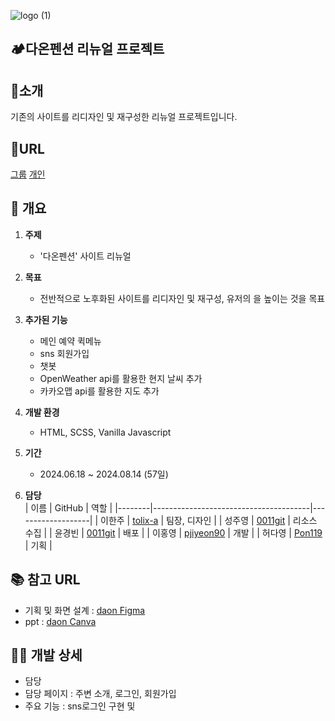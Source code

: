 ![logo (1)](https://github.com/user-attachments/assets/a3256e34-4344-4a52-b753-7ee4b3517bdb)

## 🏕다온펜션 리뉴얼 프로젝트
## 🌱소개
기존의 사이트를 리디자인 및 재구성한 리뉴얼 프로젝트입니다.


## 🔗URL
[그룹](https://qodql.github.io/daon/index.html)
[개인](https://0011git.github.io/daon/)

## 📑 개요
1. **주제**
   - '다온펜션' 사이트 리뉴얼
     
2. **목표**
   - 전반적으로 노후화된 사이트를 리디자인 및 재구성, 유저의 을 높이는 것을 목표

3. **추가된 기능**
   - 메인 예약 퀵메뉴
   - sns 회원가입
   - 챗봇
   - OpenWeather api를 활용한 현지 날씨 추가
   - 카카오맵 api를 활용한 지도 추가
     
3. **개발 환경**
   - HTML, SCSS, Vanilla Javascript
     
4. **기간**
   - 2024.06.18 ~ 2024.08.14 (57일)
     
5. **담당**  
   | 이름   | GitHub                              | 역할              |
   |--------|---------------------------------------|-------------------|
   | 이한주 | [tolix-a](https://github.com/tolix-a) | 팀장, 디자인     |
   | 성주영 | [0011git](https://github.com/0011git) | 리소스 수집  |
   | 윤경빈 | [0011git](https://github.com/0011git) | 배포		   |
   | 이홍영 | [pjiyeon90](https://github.com/pjiyeon90) |    개발     |
   | 허다영 | [Pon119](https://github.com/Pon119) |   기획    |


## 📚 참고 URL
- 기획 및 화면 설계 : 
[daon Figma](https://www.figma.com/design/1zlcRdL0iDs2TWlgb5Thoq/240618_%EB%8B%A4%EC%98%A8%ED%8E%9C%EC%85%98-(Copy)?node-id=0-1&node-type=canvas&t=QkvAdj1lJY9kWkMd-0)
- ppt : 
[daon Canva](https://www.canva.com/design/DAGPld1e67I/bYGbjtRsdfuDOY-Lullv-w/view?utm_content=DAGPld1e67I&utm_campaign=designshare&utm_medium=link&utm_source=editor)


## 🙋‍♀️ 개발 상세
- 담당 
- 담당 페이지 : 주변 소개, 로그인, 회원가입
- 주요 기능 : sns로그인 구현 및 
